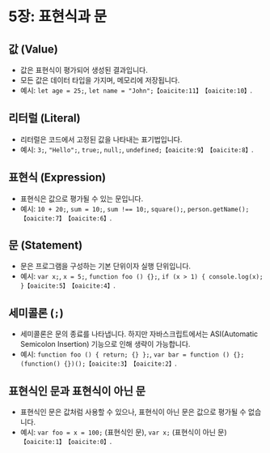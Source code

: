 # 5장: 표현식과 문

## 값 (Value)

- 값은 표현식이 평가되어 생성된 결과입니다.
- 모든 값은 데이터 타입을 가지며, 메모리에 저장됩니다.
- 예시: `let age = 25;`, `let name = "John";`&#8203;`【oaicite:11】`&#8203;&#8203;`【oaicite:10】`&#8203;.

## 리터럴 (Literal)

- 리터럴은 코드에서 고정된 값을 나타내는 표기법입니다.
- 예시: `3;`, `"Hello";`, `true;`, `null;`, `undefined;`&#8203;`【oaicite:9】`&#8203;&#8203;`【oaicite:8】`&#8203;.

## 표현식 (Expression)

- 표현식은 값으로 평가될 수 있는 문입니다.
- 예시: `10 + 20;`, `sum = 10;`, `sum !== 10;`, `square();`, `person.getName();`&#8203;`【oaicite:7】`&#8203;&#8203;`【oaicite:6】`&#8203;.

## 문 (Statement)

- 문은 프로그램을 구성하는 기본 단위이자 실행 단위입니다.
- 예시: `var x;`, `x = 5;`, `function foo () {};`, `if (x > 1) { console.log(x); }`&#8203;`【oaicite:5】`&#8203;&#8203;`【oaicite:4】`&#8203;.

## 세미콜론 (`;`)

- 세미콜론은 문의 종료를 나타냅니다. 하지만 자바스크립트에서는 ASI(Automatic Semicolon Insertion) 기능으로 인해 생략이 가능합니다.
- 예시: `function foo () { return; {} };`, `var bar = function () {}; (function() {})();`&#8203;`【oaicite:3】`&#8203;&#8203;`【oaicite:2】`&#8203;.

## 표현식인 문과 표현식이 아닌 문

- 표현식인 문은 값처럼 사용할 수 있으나, 표현식이 아닌 문은 값으로 평가될 수 없습니다.
- 예시: `var foo = x = 100;` (표현식인 문), `var x;` (표현식이 아닌 문)&#8203;`【oaicite:1】`&#8203;&#8203;`【oaicite:0】`&#8203;.
